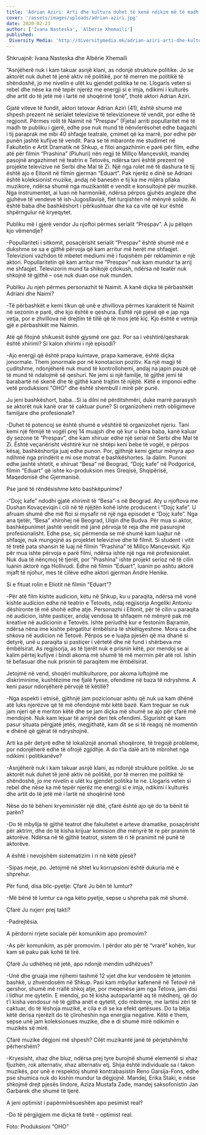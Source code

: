 ```yaml
---
title: 'Adrian Aziri: Arti dhe kultura duhet të kenë ndikim më të madh në shoqërinë tonë'
cover: '/assets/images/uploads/adrian-aziri.jpg'
date: 2020-02-23
author: ['Ivana Nasteska', 'Alberie Xhemaili']
published:
 Diversity Media: 'http://diversitymedia.mk/adrian-aziri-arti-dhe-kultura-duhet-te-kene-ndikim-me-te-madh-ne-shoqerine-tone/'
---
```


Shkruajnë: Ivana Nasteska dhe Albërie Xhemaili

“Asnjëherë nuk i kam takuar asnjë klani, as ndonjë strukture politike. Jo se aktorët nuk duhet të jenë aktiv në politikë, por të merren me politikë të shëndoshë, jo me nivelin e ulët ku gjendet politika te ne. Llogaris veten si rebel dhe nëse ka më tepër njerëz me energji si e imja, ndikimi i kulturës dhe artit do të jetë më i lartë në shoqërinë tonë”, thotë aktori Adrian Aziri.

Gjatë viteve të fundit, aktori tetovar Adrian Aziri (41), është shumë më shpesh prezent në serialet televizive të televizioneve të vendit, por edhe të regjionit. Përmes rolit të Naimit në “Prespav” (Fjeta) arriti popullaritet më të madh te publiku i gjerë, edhe pse nuk mund të nënvlerësohet edhe bagazhi i tij paraprak me mbi 40 shfaqje teatrale, çmimet që ka marrë, por edhe për punën jashtë kufijve të vendit. Para se të mbaronte me studimet në Fakultetin e Artit Dramatik në Shkup, e fitoi angazhimin e parë për film, edhe atë për filmin “Prashina” (Pluhuri) nën regji të Millço Mançevskit, mandej pasojnë angazhimet në teatrin e Tetovës, ndërsa tani është prezent në projekte televizive në Serbi dhe Mal të Zi. Një nga rolet më të dashura të tij është ajo e Eltonit në filmin gjerman “Eduart”. Pak njerëz e dinë se Adriani është koleksionist muzike, andaj në banesën e tij ka me mijëra pllaka muzikore, ndërsa shumë nga muzikantët e vendit e konsultojnë për muzikë. Nga instrumentet, ai luan në harmonikë, ndërsa përpos gjuhës angleze dhe gjuhëve të vendeve të ish-Jugosllavisë, flet turqishten në mënyrë solide. Ai është baba dhe bashkëshort i përkushtuar dhe ka ca vite që kur është shpërngulur në kryeqytet.

Publiku më i gjerë vendor Ju njoftoi përmes serialit “Prespav”. A ju pëlqen kjo vëmendje?

-Popullariteti i sitkomit, posaçërisht serialit “Prespav” është shumë më e dukshme se sa e gjithë përvoja që kam arritur më herët me shfaqjet. Televizioni vazhdon të mbetet mediumi më i fuqishëm për reklamimin e një aktori. Popullaritetin që kam arritur me “Prespav” nuk kam mundur ta arrij me shfaqjet. Televizorin mund ta shikojë çdokush, ndërsa në teatër nuk shkojnë të gjithë – ose nuk duan ose nuk munden.

Publiku Ju njeh përmes personazhit të Naimit. A kanë diçka të përbashkët Adriani dhe Naimi?

-Të përbashkët e kemi tikun që unë e zhvillova përmes karakterit të Naimit në sezonin e parë, dhe kjo është e qeshura. Është një pjesë që e jap nga vetja, por e zhvillova në drejtim të tillë që të mos jetë kiç. Kjo është e vetmja gjë e përbashkët me Naimin.

Atë që fitojnë shikuesit është gjysmë ore gaz. Por sa i vështirë/qesharak është xhirimi? Si kalon xhirimi i një episodi?

-Ajo energji që është prapa kuintave, prapa kamerave, është diçka jonormale. Them jonormale por në konotacion pozitiv. Ka një magji të çuditshme, ndonjëherë nuk mund të kontrollohemi, andaj na japin pauzë që të mund të ndalojmë së qeshuri. Ne jemi si një familje, të gjithë jemi të barabartë në skenë dhe të gjithë kanë trajtim të njëjtë. Këtë e imponoi edhe vetë produksioni “OHO” dhe është shembull i mirë për punë.

Ju jeni bashkëshort, baba…Si ia dilni në përditshmëri, duke marrë parasysh se aktorët nuk kanë orar të caktuar pune? Si organizoheni rreth obligimeve familjare dhe profesionale?

-Duhet të potencoj se është shumë e vështirë të organizohet njeriu. Tani kemi një fëmijë të vogël prej 14 muajsh dhe që kur u bëra baba, kanë kaluar dy sezone të “Prespav”, dhe kam xhiruar edhe një serial në Serbi dhe Mal të Zi. Është veçanërisht vështirë kur në shtëpi keni bebe të vogël, e përpos kësaj, bashkëshortja juaj edhe punon. Por, gjithnjë kemi gjetur mënyra apo ndihmë nga prindërit e mi ose motrat e bashkëshortes. Ia dalim.
Punoni edhe jashtë shtetit, e xhiruat “Besa” në Beograd, “Dojç kafe” në Podgoricë, filmin “Eduart” që ishte ko-produksion mes Greqisë, Shqipërisë, Maqedonisë dhe Gjermanisë.

Pse janë të rëndësishme këto bashkëpunime?

-“Dojç kafe” ndodhi gjatë xhirimit të “Besa”-s në Beograd. Aty u njoftova me Dushan Kovaçeviqin i cili në të njëjtën kohë ishte producent i “Dojç kafe”. U afruam shumë dhe më ftoi si mysafir në një nga episodet e “Dojç kafe”. Nga ana tjetër, “Besa” xhirohej në Beograd, Ulqin dhe Budva. Për mua si aktor, bashkëpunimet jashtë vendit më janë përvoja të reja dhe më pasurojnë profesionalisht. Edhe pse, siç përmenda se më shumë kam luajtur në shfaqje, nuk mungojnë as projektet televizive dhe të filmit. Si student i vitit të tretë pata shansin të luaj në filmin “Prashina” të Millço Mançevskit. Kjo për mua ishte përvoja e parë filmi, ndërsa ishte një nga më profesionalet. Nuk dua të nënçmoj të tjerët, por “Prashina” ishte projekt serioz në të cilin luanin aktorë nga Hollivudi. Edhe në filmin “Eduart”, luanin po ashtu aktorë mjaft të njohur, mes të cilëve edhe aktori gjerman Andre Henike.

Si e fituat rolin e Eliotit në filmin “Eduart”?

-Për atë film kishte audicion, këtu në Shkup, ku u paraqita, ndërsa më vonë kishte audicion edhe në teatrin e Tetovës, ndaj regjisorja Angeliki Antoniu dëshironte të më shohë edhe atje. Personazhi i Eltonit, për të cilin u paraqita në audicion, ishte pastiçer, andaj vendosa të shfaqem në mënyrë pak më kreative në audicionin e Tetovës. Ishte periudhë kur e festonim Bajramin, ndërsa nëna ime kishte përgatitur ëmbëlsira të shkëlqyeshme. Mora ca dhe shkova në audicion në Tetovë. Përpos se e luajta pjesën që ma dhanë si detyrë, unë u paraqita si pastiçer i vërtetë dhe në fund i shërbeva me ëmbëlsirat. As regjisorja, as të tjerët nuk e prisnin këtë, por mendoj se ai kalim përtej kufijve i bindi akoma më shumë të më merrnin për atë rol. Ishin të befasuar dhe nuk prisnin të paraqitem me ëmbëlsirat.

Jetojmë në vend, shoqëri multikulturore, por akoma luftojmë me diskriminime, kushtëzime me fjalë fyese, ofendime në baza të ndryshme. A keni pasur ndonjëherë përvojë të këtillë?

-Nga aspekti i etnisë, gjithnjë jam pozicionuar ashtu që nuk ua kam dhënë atë luks njerëzve që të më ofendojnë mbi këtë bazë. Kam treguar se nuk jam njeri që e meriton këtë dhe se jam diçka më shumë se ajo për çfarë më mendojnë. Nuk kam lejuar të arrijnë deri tek ofendimi. Sigurisht që kam pasur situata përgjatë jetës, megjithatë, kam dit se si të reagoj në momentin e dhënë që gjërat të ndryshojnë.

Arti ka për detyrë edhe të lokalizojë anomali shoqërore, të tregojë probleme, por ndonjëherë edhe të ofrojë zgjidhje. A do t’ia dalë arti të mbrohet nga ndikimi i politikanëve?

-Asnjëherë nuk i kam takuar asnjë klani, as ndonjë strukture politike. Jo se aktorët nuk duhet të jenë aktiv në politikë, por të merren me politikë të shëndoshë, jo me nivelin e ulët ku gjendet politika te ne. Llogaris veten si rebel dhe nëse ka më tepër njerëz me energji si e imja, ndikimi i kulturës dhe artit do të jetë më i lartë në shoqërinë tonë

Nëse do të bëheni kryeministër një ditë, çfarë është ajo që do ta bënit të parën?

-Do të mbyllja të gjithë teatrot dhe fakultetet e arteve dramatike, posaçërisht për aktrim, dhe do të kisha krijuar komision dhe mënyrë të re për pranim të aktorëve. Ndërsa në të gjithë teatrot, sistem të ri të pranimit në punë të aktorëve.

A është i nevojshëm sistematizim i ri në këtë pjesë?

-Sipas meje, po. Jetojmë në shtet ku korrupsioni është dukuria më e shprehur.

Për fund, disa blic-pyetje: Çfarë Ju bën të lumtur?

-Më bënë të lumtur ca nga këto pyetje, sepse u shpreha pak më shumë.

Çfarë Ju nxjerr prej takti?

-Padrejtësia.

A përdorni rrjete sociale për komunikim apo promovim?

-As për komunikim, as për promovim. I përdor ato për të “vrarë” kohën, kur kam së paku pak kohë të lirë.

Çfarë Ju udhëheq në jetë, apo ndonjë mendim udhëzues?

-Unë dhe gruaja ime njihemi tashmë 12 vjet dhe kur vendosëm të jetonim bashkë, u zhvendosëm në Shkup. Pasi kam mbyllur kafenenë në Tetovë në qershor, shumë më rrallë shkoj atje, por meqenëse jam nga Tetova, jam disi i lidhur me qytetin. E mendoj, po të kisha autoparlantë aq të mëdhenj, që do t’i kisha vendosur në të gjitha anët e qytetit, çdo mbrëmje, me lartësi zëri të caktuar, do të lëshoja muzikë, e cila e di se ka efekt qetësues. Do ta bëja këtë derisa njerëzit do të çliroheshin nga energjia negative. Këtë e them, sepse unë jam koleksionues muzike, dhe e di shumë mirë ndikimin e muzikës së mirë.

Çfarë muzike dëgjoni më shpesh? Cilët muzikantë janë të përjetshëm/të përhershëm?

-Kryesisht, xhaz dhe bluz, ndërsa prej tyre burojnë shumë elementë si xhaz fjuzhën, rok alternativ, xhaz alternativ etj. Shija është individuale sa i takon muzikës, por unë e respektoj shumë kontrabasistin Reno Garsija-Fons, edhe pse shumica nuk do kishin mundur ta dëgjojnë. Mandej, Erika Staki, e nëse shkojmë drejt pjesës lindore, Aziza Mustafa Zade, mandej saksofonistin Jan Garbarek dhe shumë të tjerë.

A jeni optimist i papërmirësueshëm apo pesimist real?

-Do të përgjigjem me diçka të tretë – optimist real.

Foto: Produksioni “OHO”
